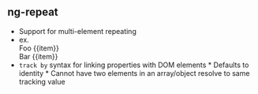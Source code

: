##  ng-repeat

*    Support for multi-element repeating
*    ex.
            <div ng-repeat-start="item in items">
              Foo {{item}}
            </div>
            <div ng-repeat-end>
              Bar {{item}}
            </div>
*    `track by` syntax for linking properties with DOM elements
    *    Defaults to identity
    *    Cannot have two elements in an array/object resolve to same tracking value
